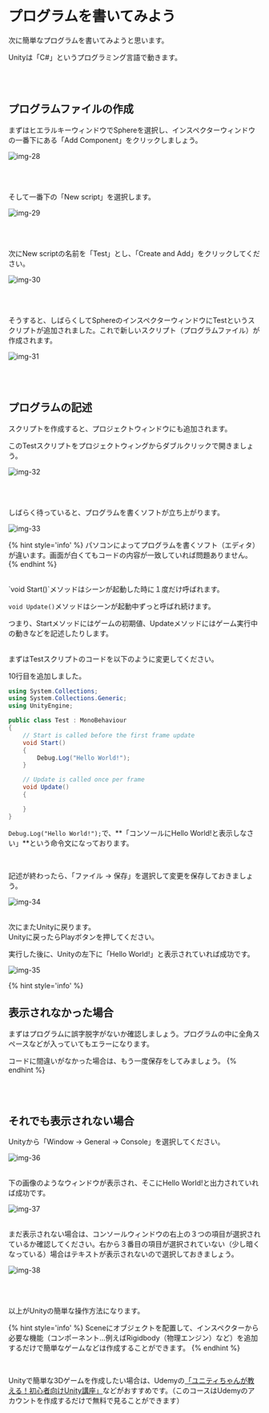 # プログラムを書いてみよう

次に簡単なプログラムを書いてみようと思います。

Unityは「C#」というプログラミング言語で動きます。

<br />
<br />

## プログラムファイルの作成

まずはヒエラルキーウィンドウでSphereを選択し、インスペクターウィンドウの一番下にある「Add Component」をクリックしましょう。

![img-28](img/img-28.png)

<br />
<br />

そして一番下の「New script」を選択します。

![img-29](img/img-29.png)

<br />
<br />

次にNew scriptの名前を「Test」とし、「Create and Add」をクリックしてください。

![img-30](img/img-30.png)

<br />
<br />

そうすると、しばらくしてSphereのインスペクターウィンドウにTestというスクリプトが追加されました。これで新しいスクリプト（プログラムファイル）が作成されます。

![img-31](img/img-31.png)

<br />
<br />

## プログラムの記述

スクリプトを作成すると、プロジェクトウィンドウにも追加されます。

このTestスクリプトをプロジェクトウィングからダブルクリックで開きましょう。

![img-32](img/img-32.png)

<br />
<br />

しばらく待っていると、プログラムを書くソフトが立ち上がります。

![img-33](img/img-33.png)

{% hint style='info' %}
パソコンによってプログラムを書くソフト（エディタ）が違います。画面が白くてもコードの内容が一致していれば問題ありません。
{% endhint %}

<br />
`void Start()`メソッドはシーンが起動した時に１度だけ呼ばれます。

`void Update()`メソッドはシーンが起動中ずっと呼ばれ続けます。

つまり、Startメソッドにはゲームの初期値、Updateメソッドにはゲーム実行中の動きなどを記述したりします。

<br />
まずはTestスクリプトのコードを以下のように変更してください。

10行目を追加しました。

```c#
using System.Collections;
using System.Collections.Generic;
using UnityEngine;

public class Test : MonoBehaviour
{
    // Start is called before the first frame update
    void Start()
    {
        Debug.Log("Hello World!");
    }

    // Update is called once per frame
    void Update()
    {

    }
}
```

`Debug.Log("Hello World!");`で、**「コンソールにHello World!と表示しなさい」**という命令文になっております。

​<br />

記述が終わったら、「ファイル -> 保存」を選択して変更を保存しておきましょう。

![img-34](img/img-34.png)

<br />
次にまたUnityに戻ります。

<br />
Unityに戻ったらPlayボタンを押してください。

実行した後に、Unityの左下に「Hello World!」と表示されていれば成功です。

![img-35](img/img-35.png)

{% hint style='info' %}
## 表示されなかった場合
まずはプログラムに誤字脱字がないか確認しましょう。プログラムの中に全角スペースなどが入っていてもエラーになります。

コードに間違いがなかった場合は、もう一度保存をしてみましょう。
{% endhint %}

<br />
<br />

## それでも表示されない場合

Unityから「Window -> General -> Console」を選択してください。

![img-36](img/img-36.png)

<br />
下の画像のようなウィンドウが表示され、そこにHello World!と出力されていれば成功です。

![img-37](img/img-37.png)

<br />
まだ表示されない場合は、コンソールウィンドウの右上の３つの項目が選択されているか確認してください。右から３番目の項目が選択されていない（少し暗くなっている）場合はテキストが表示されないので選択しておきましょう。

![img-38](img/img-38.png)

<br />
<br />

以上がUnityの簡単な操作方法になります。

{% hint style='info' %}
Sceneにオブジェクトを配置して、インスペクターから必要な機能（コンポーネント…例えばRigidbody（物理エンジン）など）を追加するだけで簡単なゲームなどは作成することができます。
{% endhint %}

<br />

Unityで簡単な3Dゲームを作成したい場合は、Udemyの[「ユニティちゃんが教える！初心者向けUnity講座」](https://www.udemy.com/course/unity-chan-tutorial-01/)などがおすすめです。（このコースはUdemyのアカウントを作成するだけで無料で見ることができます）
